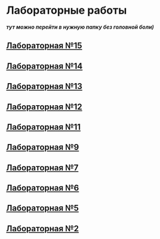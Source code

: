 # Лабораторные работы 

***тут можно перейти в нужную папку без головной боли)***

## [Лабораторная №15](https://github.com/fkifa/laboratory/tree/main/2020-2021/OS/lab15)

## [Лабораторная №14](https://github.com/fkifa/laboratory/tree/main/2020-2021/OS/lab14)

## [Лабораторная №13](https://github.com/fkifa/laboratory/tree/main/2020-2021/OS/lab13)

## [Лабораторная №12](https://github.com/fkifa/laboratory/tree/main/2020-2021/OS/lab12)

## [Лабораторная №11](https://github.com/fkifa/laboratory/tree/main/2020-2021/OS/lab11)

## [Лабораторная №9](https://github.com/fkifa/laboratory/tree/main/2020-2021/OS/lab09)

## [Лабораторная №7](https://github.com/fkifa/laboratory/tree/main/2020-2021/OS/lab07)

## [Лабораторная №6](https://github.com/fkifa/laboratory/tree/main/2020-2021/OS/lab06)

## [Лабораторная №5](https://github.com/fkifa/laboratory/tree/main/2020-2021/OS/lab05)

## [Лабораторная №2](https://github.com/fkifa/laboratory/tree/main/2020-2021/OS/lab02)
